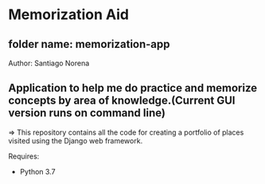# Memorization Aid

## folder name: memorization-app

Author: Santiago Norena

Application to help me do practice and memorize concepts by area of knowledge.(Current GUI version runs on command line)
---------------------------------------------------------------------------------------------------------------------------------
=> This repository contains all the code for creating a portfolio of places visited using the Django web framework.


Requires:
- Python 3.7
